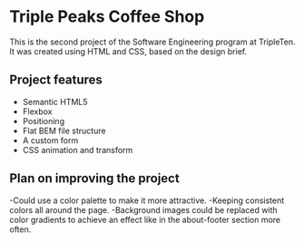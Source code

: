 # Triple Peaks Coffee Shop

This is the second project of the Software Engineering program at TripleTen. It was created using HTML and CSS, based on the design brief.

## Project features

- Semantic HTML5
- Flexbox
- Positioning
- Flat BEM file structure
- A custom form
- CSS animation and transform

## Plan on improving the project

-Could use a color palette to make it more attractive.
-Keeping consistent colors all around the page.
-Background images could be replaced with color gradients to achieve an effect like in the about-footer section more often.
